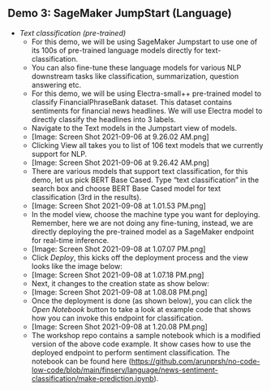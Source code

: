 ## Demo 3: SageMaker JumpStart (Language)

* *Text classification (pre-trained)*
    * For this demo, we will be using SageMaker Jumpstart to use one of its 100s of pre-trained language models directly for text-classification. 
    * You can also fine-tune these language models for various NLP downstream tasks like classification, summarization, question answering etc.
    * For this demo,  we will be using Electra-small++ pre-trained model to classify FinancialPhraseBank dataset. This dataset contains sentiments for financial news headlines. We will use Electra model to directly classify the headlines into 3 labels.
    * Navigate to the Text models in the Jumpstart view of models.
    * [Image: Screen Shot 2021-09-06 at 9.26.02 AM.png]
    * Clicking View all takes you to list of 106 text models that we currently support for NLP.
    * [Image: Screen Shot 2021-09-06 at 9.26.42 AM.png]
    * There are various models that support text classification, for this demo, let us pick BERT Base Cased. Type “text classification” in the search box and choose BERT Base Cased model for text classification (3rd in the results).
    * [Image: Screen Shot 2021-09-08 at 1.01.53 PM.png]
    * In the model view, choose the machine type you want for deploying. Remember, here we are not doing any fine-tuning, instead, we are directly deploying the pre-trained model as a SageMaker endpoint for real-time inference.
    * [Image: Screen Shot 2021-09-08 at 1.07.07 PM.png]
    * Click *Deploy*, this kicks off the deployment process and the view looks like the image below:
    * [Image: Screen Shot 2021-09-08 at 1.07.18 PM.png]
    * Next, it changes to the creation state as show below:
    * [Image: Screen Shot 2021-09-08 at 1.08.08 PM.png]
    * Once the deployment is done (as shown below), you can click the *Open Notebook* button to take a look at example code that shows how you can invoke this endpoint for classification.
    * [Image: Screen Shot 2021-09-08 at 1.20.08 PM.png]
    * The workshop repo contains a sample notebook which is a modified version of the above code example. It show cases how to use the deployed endpoint to perform sentiment classification. The notebook can be found here (https://github.com/arunprsh/no-code-low-code/blob/main/finserv/language/news-sentiment-classification/make-prediction.ipynb).

